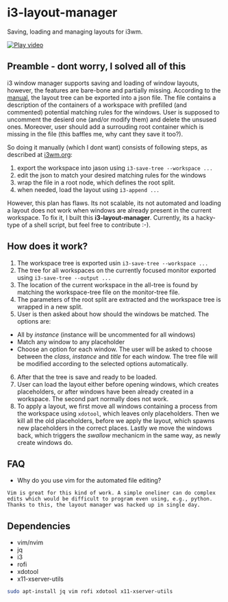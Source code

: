 # i3-layout-manager
Saving, loading and managing layouts for i3wm.

[![Play video](https://img.youtube.com/vi/Q0qlUfG_lZ0/0.jpg)](https://www.youtube.com/watch?v=Q0qlUfG_lZ0)

## Preamble - dont worry, I solved all of this

i3 window manager supports saving and loading of window layouts, however, the features are bare-bone and partially missing.
According to the [manual](https://i3wm.org/docs/layout-saving.html), the layout tree can be exported into a json file.
The file contains a description of the containers of a workspace with prefilled (and commented) potential matching rules for the windows.
User is supposed to uncomment the desierd one (and/or modify them) and delete the unsused ones.
Moreover, user should add a surrouding root container which is missing in the file (this baffles me, why cant they save it too?).

So doing it manually (which I dont want) consists of following steps, as described at [i3wm.org](https://i3wm.org/docs/layout-saving.html):
1. export the workspace into jason using ```i3-save-tree --workspace ...```
2. edit the json to match your desired matching rules for the windows
3. wrap the file in a root node, which defines the root split.
4. when needed, load the layout using ```i3-append ...```

However, this plan has flaws.
Its not scalable, its not automated and loading a layout does not work when windows are already present in the current workspace.
To fix it, I built this **i3-layout-manager**.
Currently, its a hacky-type of a shell script, but feel free to contribute :-).

## How does it work?

1. The workspace tree is exported usin ```i3-save-tree --workspace ...```
2. The tree for all workspaces on the currently focused monitor exported using ```i3-save-tree --output ...```
3. The location of the current workspace in the all-tree is found by matching the workspace-tree file on the monitor-tree file.
4. The parameters of the root split are extracted and the workspace tree is wrapped in a new split.
5. User is then asked about how should the windows be matched. The options are:
  * All by _instance_ (instance will be uncommented for all windows)
  * Match any window to any placeholder
  * Choose an option for each window. The user will be asked to choose between the _class_, _instance_ and _title_ for each window. The tree file will be modified according to the selected options automatically.
6. After that the tree is save and ready to be loaded.
7. User can load the layout either before opening windows, which creates placeholders, or after windows have been already created in a workspace. The second part normally does not work.
8. To apply a layout, we first move all windows containing a process from the workspace using `xdotool`, which leaves only placeholders. Then we kill all the old placeholders, before we apply the layout, which spawns new placeholders in the correct places. Lastly we move the windows back, which triggers the _swallow_ mechanicm in the same way, as newly create windows do.

## FAQ

* Why do you use vim for the automated file editing?

`Vim is great for this kind of work. A simple oneliner can do complex edits which would be difficult to program even using, e.g., python. Thanks to this, the layout manager was hacked up in single day.`

## Dependencies

* vim/nvim
* jq
* i3
* rofi
* xdotool
* x11-xserver-utils

```bash
sudo apt-install jq vim rofi xdotool x11-xserver-utils
```
